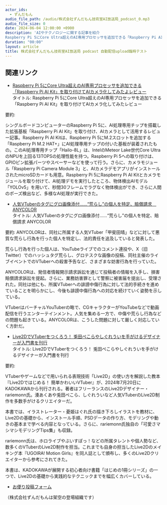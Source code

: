 ```yaml
---
actor_ids:
  - ずんだもん
audio_file_path: /audio/株式会社ずんだもん技術室AI放送局_podcast_0.mp3
audio_file_size: 0
date: 2024-06-04 12:00:00 +0900
description: 'AIやテクノロジーに関する記事を紹介  
Raspberry Pi 5にCore Ultra超えのAI専用プロセッサを追加できる「Raspberry Pi AI Kit」を取り付けてAIカメラ化してみたよレビュー、人気VTuberのタグにグロ画像添付……“荒らし”の個人を特定、賠償請求　ANYCOLOR、Live2DでVTuberをつくろう！ 兎田ぺこらやしぐれういを手がけるデザイナーが入門書を刊行、'
duration: "00:00"
layout: article
title: 株式会社ずんだもん技術室AI放送局 podcast 自動配信upload臨時テスト
---
```


## 関連リンク


- [Raspberry Pi 5にCore Ultra超えのAI専用プロセッサを追加できる「Raspberry Pi AI Kit」を取り付けてAIカメラ化してみたよレビュー](https://gigazine.net/news/20240604-raspberry-pi-ai-kit-npu-m2/)  
タイトル: Raspberry Pi 5にCore Ultra超えのAI専用プロセッサを追加できる「Raspberry Pi AI Kit」を取り付けてAIカメラ化してみたレビュー

要約: 

シングルボードコンピューターのRaspberry Pi 5に、AI処理専用チップを搭載した拡張基板「Raspberry Pi AI Kit」を取り付け、AIカメラとして活用するレビュー記事。Raspberry Pi AI Kitは、Raspberry Pi 5にM.2スロットを追加する「Raspberry Pi M.2 HAT+」にAI処理専用チップの付いた基板が装着されたもの。このAI処理専用チップ「Hailo-8L」は、IntelのMeteor Lake世代Core UltraのNPUを上回る13TOPSの処理性能を持つ。Raspberry Pi 5への取り付けは、GPIOピン拡張パーツやスペーサーなどを使って行う。さらに、カメラモジュール「Raspberry Pi Camera Module 3」と、AIカメラデモアプリがインストールされたmicroSDカードも用意。Raspberry Pi 5にRaspberry Pi AI Kitとカメラモジュールを取り付けて、AI処理デモを実行したところ、物体検出AIモデル「YOLOv5」を用いて、秒間30フレームでラグなく物体検出ができ、さらに人間のポーズ検出など、多様なAI処理が実行できた。


- [人気VTuberのタグにグロ画像添付……“荒らし”の個人を特定、賠償請求　ANYCOLOR](https://www.itmedia.co.jp/news/articles/2406/04/news133.html)  
タイトル: 人気VTuberのタグにグロ画像添付……“荒らし”の個人を特定、賠償請求 ANYCOLOR

要約:
ANYCOLORは、同社に所属する人気VTuber「甲斐田晴」などに対して悪質な荒らし行為を行った個人を特定し、法的責任を追及していると発表した。

荒らし行為を行った個人は、YouTubeライブでのコメント連投や、X（旧Twitter）でのハッシュタグ荒らし、グロテスクな画像の投稿、同社主催のライブイベントでのVTuberへの殺害予告など、さまざまな妨害行為を行っていた。

ANYCOLORは、発信者情報開示請求訴訟を通じて投稿者の情報を入手し、損害賠償請求訴訟を提起。さらに、業務妨害罪として警察に被害届を提出し、受理された。同社は他にも、所属VTuberへの誹謗中傷行為に対して法的手続きを進めていることを明らかにし、今後も誹謗中傷行為への対応を続けていく姿勢を示している。

VTuberはバーチャルYouTuberの略で、CGキャラクターがYouTubeなどで動画配信を行うエンターテインメント。人気を集める一方で、中傷や荒らし行為などの問題も起きている。ANYCOLORは、こうした問題に対して厳しく対応していく方針だ。


- [Live2DでVTuberをつくろう！ 兎田ぺこらやしぐれういを手がけるデザイナーが入門書を刊行](https://kai-you.net/article/89760)  
タイトル: Live2DでVTuberをつくろう！ 兎田ぺこらやしぐれういを手がけるデザイナーが入門書を刊行

要約:

VTuberやゲームなどで用いられる表現技術「Live2D」の使い方を解説した教本『Live2Dではじめる！ 簡単かわいいVTuber』が、2024年7月20日にKADOKAWAから刊行される。著者はフリーランスのLive2Dデザイナー・rariemonn氏。湊あくあや兎田ぺこら、しぐれういなど人気VTuberのLive2D制作を多数手がけるクリエイターだ。

本書では、イラストレーター・憂姫はぐれ氏の描き下ろしイラストを教材に、Live2Dの基礎から、インストール手順、PSDデータの作り方、モデリングや動きの基本まで学べる内容となっている。さらに、rariemonn氏独自の「可愛さマシマシモデリングTips集」も収録。

rariemonn氏は、ホロライブやぶいすぽっ！などの所属タレントや個人勢など、数多くのVTuberのLive2D制作を担当。これまでも自身の担当したLive2Dのメイキング本『UGOIRA! Motion Girls』を同人誌として頒布し、多くのLive2Dクリエイターから参考にされてきた。

本書は、KADOKAWAが展開する初心者向け書籍「はじめの1冊シリーズ」の一つで、Live2Dの基礎から実践的なテクニックまでを幅広くカバーしている。



- [お便り投稿フォーム](https://forms.gle/ffg4JTfqdiqK62qf9)

（株式会社ずんだもんは架空の登場組織です）
